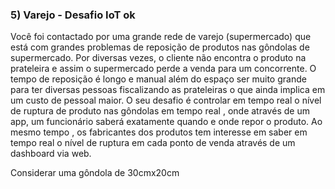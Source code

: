 ### 5) Varejo - Desafio IoT ok

Você foi contactado por uma grande rede de varejo (supermercado) que está com grandes problemas de reposição de produtos nas gôndolas de supermercado. Por diversas vezes, o cliente não encontra o produto na prateleira e assim o supermercado perde a venda para um concorrente. O tempo de reposição é longo e manual além do espaço ser muito grande para ter diversas pessoas fiscalizando as prateleiras o que ainda implica em um custo de pessoal maior. O seu desafio é controlar em tempo real o nível de ruptura de produto nas gôndolas em tempo real , onde através de um app, um funcionário saberá exatamente quando e onde repor o produto. Ao mesmo tempo , os fabricantes dos produtos tem interesse em saber em tempo real o nível de ruptura em cada ponto de venda através de um dashboard via web.

Considerar uma gôndola de 30cmx20cm
